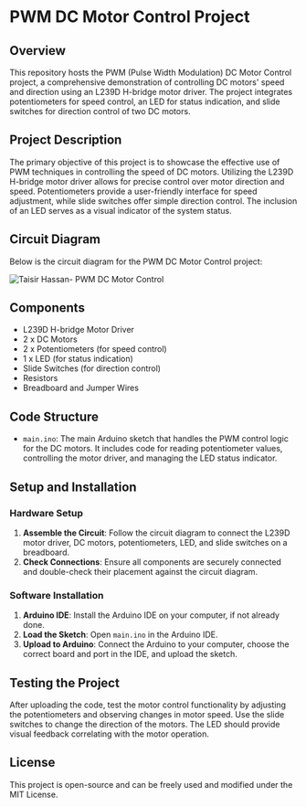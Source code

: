 # PWM DC Motor Control Project

## Overview
This repository hosts the PWM (Pulse Width Modulation) DC Motor Control project, a comprehensive demonstration of controlling DC motors' speed and direction using an L239D H-bridge motor driver. The project integrates potentiometers for speed control, an LED for status indication, and slide switches for direction control of two DC motors.

## Project Description
The primary objective of this project is to showcase the effective use of PWM techniques in controlling the speed of DC motors. Utilizing the L239D H-bridge motor driver allows for precise control over motor direction and speed. Potentiometers provide a user-friendly interface for speed adjustment, while slide switches offer simple direction control. The inclusion of an LED serves as a visual indicator of the system status.

## Circuit Diagram
Below is the circuit diagram for the PWM DC Motor Control project:

![Taisir Hassan- PWM DC Motor Control](https://github.com/taisirhassan/PWM-DC-Motor/assets/85134103/7cb4b36e-9f5b-43e8-8afe-48d3ee0c742f)

## Components
- L239D H-bridge Motor Driver
- 2 x DC Motors
- 2 x Potentiometers (for speed control)
- 1 x LED (for status indication)
- Slide Switches (for direction control)
- Resistors
- Breadboard and Jumper Wires

## Code Structure
- `main.ino`: The main Arduino sketch that handles the PWM control logic for the DC motors. It includes code for reading potentiometer values, controlling the motor driver, and managing the LED status indicator.

## Setup and Installation
### Hardware Setup
1. **Assemble the Circuit**: Follow the circuit diagram to connect the L239D motor driver, DC motors, potentiometers, LED, and slide switches on a breadboard.
2. **Check Connections**: Ensure all components are securely connected and double-check their placement against the circuit diagram.

### Software Installation
1. **Arduino IDE**: Install the Arduino IDE on your computer, if not already done.
2. **Load the Sketch**: Open `main.ino` in the Arduino IDE.
3. **Upload to Arduino**: Connect the Arduino to your computer, choose the correct board and port in the IDE, and upload the sketch.

## Testing the Project
After uploading the code, test the motor control functionality by adjusting the potentiometers and observing changes in motor speed. Use the slide switches to change the direction of the motors. The LED should provide visual feedback correlating with the motor operation.

## License
This project is open-source and can be freely used and modified under the MIT License.
